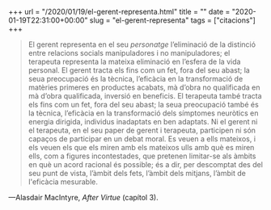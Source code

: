 +++
url = "/2020/01/19/el-gerent-representa.html"
title = ""
date = "2020-01-19T22:31:00+00:00"
slug = "el-gerent-representa"
tags = ["citacions"]
+++

> El gerent representa en el seu *personatge* l’eliminació de la distinció entre relacions socials manipuladores i no manipuladores; el terapeuta representa la mateixa eliminació en l’esfera de la vida personal. El gerent tracta els fins com un fet, fora del seu abast; la seua preocupació és la tècnica, l’eficàcia en la transformació de matèries primeres en productes acabats, mà d’obra no qualificada en mà d’obra qualificada, inversió en beneficis. El terapeuta també tracta els fins com un fet, fora del seu abast; la seua preocupació també és la tècnica, l’eficàcia en la transformació dels símptomes neuròtics en energia dirigida, individus inadaptats en ben adaptats. Ni el gerent ni el terapeuta, en el seu paper de gerent i terapeuta, participen ni són capaços de participar en un debat moral. Es veuen a ells mateixos, i els veuen els que els miren amb els mateixos ulls amb què es miren ells, com a figures incontestades, que pretenen limitar-se als àmbits en què un acord racional és possible; és a dir, per descomptat des del seu punt de vista, l’àmbit dels fets, l’àmbit dels mitjans, l’àmbit de l'eficàcia mesurable.

—Alasdair MacIntyre, *After Virtue* (capítol 3).
